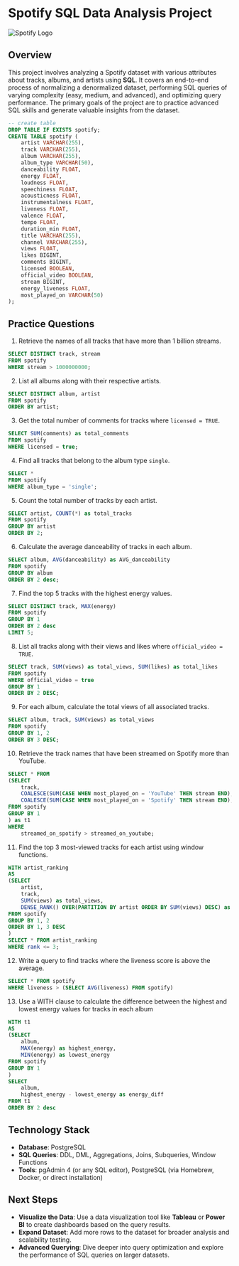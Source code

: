 # Spotify SQL Data Analysis Project

![Spotify Logo](https://github.com/najirh/najirh-Spotify-Data-Analysis-using-SQL/blob/main/spotify_logo.jpg)

## Overview
This project involves analyzing a Spotify dataset with various attributes about tracks, albums, and artists using **SQL**. It covers an end-to-end process of normalizing a denormalized dataset, performing SQL queries of varying complexity (easy, medium, and advanced), and optimizing query performance. The primary goals of the project are to practice advanced SQL skills and generate valuable insights from the dataset.

```sql
-- create table
DROP TABLE IF EXISTS spotify;
CREATE TABLE spotify (
    artist VARCHAR(255),
    track VARCHAR(255),
    album VARCHAR(255),
    album_type VARCHAR(50),
    danceability FLOAT,
    energy FLOAT,
    loudness FLOAT,
    speechiness FLOAT,
    acousticness FLOAT,
    instrumentalness FLOAT,
    liveness FLOAT,
    valence FLOAT,
    tempo FLOAT,
    duration_min FLOAT,
    title VARCHAR(255),
    channel VARCHAR(255),
    views FLOAT,
    likes BIGINT,
    comments BIGINT,
    licensed BOOLEAN,
    official_video BOOLEAN,
    stream BIGINT,
    energy_liveness FLOAT,
    most_played_on VARCHAR(50)
);
```

## Practice Questions
1. Retrieve the names of all tracks that have more than 1 billion streams.
```sql
SELECT DISTINCT track, stream
FROM spotify 
WHERE stream > 1000000000;
```

2. List all albums along with their respective artists.
```sql
SELECT DISTINCT album, artist
FROM spotify 
ORDER BY artist;
```

3. Get the total number of comments for tracks where `licensed = TRUE`.
```sql
SELECT SUM(comments) as total_comments
FROM spotify 
WHERE licensed = true;
```
 
4. Find all tracks that belong to the album type `single`.
```sql
SELECT * 
FROM spotify 
WHERE album_type = 'single';
```
5. Count the total number of tracks by each artist.
```sql
SELECT artist, COUNT(*) as total_tracks 
FROM spotify 
GROUP BY artist
ORDER BY 2;
```

6. Calculate the average danceability of tracks in each album.
```sql
SELECT album, AVG(danceability) as AVG_danceability 
FROM spotify 
GROUP BY album 
ORDER BY 2 desc;
```

7. Find the top 5 tracks with the highest energy values.
```sql
SELECT DISTINCT track, MAX(energy) 
FROM spotify 
GROUP BY 1
ORDER BY 2 desc
LIMIT 5; 
```

8. List all tracks along with their views and likes where `official_video = TRUE`.
```sql
SELECT track, SUM(views) as total_views, SUM(likes) as total_likes
FROM spotify 
WHERE official_video = true 
GROUP BY 1 
ORDER BY 2 DESC;
```

9. For each album, calculate the total views of all associated tracks.
```sql
SELECT album, track, SUM(views) as total_views
FROM spotify
GROUP BY 1, 2
ORDER BY 3 DESC;
```

10. Retrieve the track names that have been streamed on Spotify more than YouTube.
```sql
SELECT * FROM
(SELECT 
	track, 
	COALESCE(SUM(CASE WHEN most_played_on = 'YouTube' THEN stream END),0) as streamed_on_youtube, 
	COALESCE(SUM(CASE WHEN most_played_on = 'Spotify' THEN stream END),0) as streamed_on_spotify 
FROM spotify 
GROUP BY 1
) as t1
WHERE 
	streamed_on_spotify > streamed_on_youtube; 
```

11. Find the top 3 most-viewed tracks for each artist using window functions.
```sql
WITH artist_ranking 
AS
(SELECT 
	artist,
	track,
	SUM(views) as total_views,
	DENSE_RANK() OVER(PARTITION BY artist ORDER BY SUM(views) DESC) as rank
FROM spotify
GROUP BY 1, 2
ORDER BY 1, 3 DESC
)
SELECT * FROM artist_ranking 
WHERE rank <= 3;
```
12. Write a query to find tracks where the liveness score is above the average.
```sql
SELECT * FROM spotify
WHERE liveness > (SELECT AVG(liveness) FROM spotify)
```

13. Use a WITH clause to calculate the difference between the highest and lowest energy values for tracks in each album 
```sql
WITH t1
AS
(SELECT
	album,
	MAX(energy) as highest_energy,
	MIN(energy) as lowest_energy
FROM spotify
GROUP BY 1
)
SELECT 
	album,
	highest_energy - lowest_energy as energy_diff
FROM t1
ORDER BY 2 desc
```

## Technology Stack
- **Database**: PostgreSQL
- **SQL Queries**: DDL, DML, Aggregations, Joins, Subqueries, Window Functions
- **Tools**: pgAdmin 4 (or any SQL editor), PostgreSQL (via Homebrew, Docker, or direct installation)

## Next Steps
- **Visualize the Data**: Use a data visualization tool like **Tableau** or **Power BI** to create dashboards based on the query results.
- **Expand Dataset**: Add more rows to the dataset for broader analysis and scalability testing.
- **Advanced Querying**: Dive deeper into query optimization and explore the performance of SQL queries on larger datasets.

